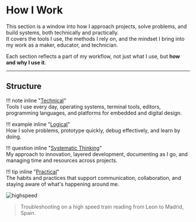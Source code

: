 # How I Work

This section is a window into how I approach projects, solve problems, and build systems, both technically and practically.  
It covers the tools I use, the methods I rely on, and the mindset I bring into my work as a maker, educator, and technician.

Each section reflects a part of my workflow, not just what I use, but **how and why I use it**.

---

## Structure


!!! note inline "[Technical](/How_I_Work/technical/)"  
    Tools I use every day, operating systems, terminal tools, editors, programming languages, and platforms for embedded and digital design.

!!! example inline "[Logical](/How_I_Work/logical/)"  
    How I solve problems, prototype quickly, debug effectively, and learn by doing.

!!! question inline  "[Systematic Thinking](/How_I_Work/systematic/)"  
    My approach to innovation, layered development, documenting as I go, and managing time and resources across projects.

!!! tip inline "[Practical](/How_I_Work/practical/)"  
    The habits and practices that support communication, collaboration, and staying aware of what's happening around me.

![highspeed](https://academany.fabcloud.io/fabacademy/2024/bootcamp-instructors/workshops/BLDC-Modular-Thing/images/train_soldering.jpg)
> Troubleshooting on a high speed train reading from Leon to Madrid, Spain.


